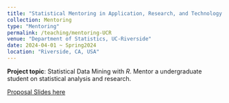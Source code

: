 ```yaml
---
title: "Statistical Mentoring in Application, Research, and Technology Program (SMART)"
collection: Mentoring
type: "Mentoring"
permalink: /teaching/mentoring-UCR
venue: "Department of Statistics, UC-Riverside"
date: 2024-04-01 ~ Spring2024
location: "Riverside, CA, USA"
---
```


**Project topic**: Statistical Data Mining with *R*. Mentor a undergraduate student on statistical analysis and research.

[Proposal Slides here](/files/SMART_Program_Proposal.pdf)
